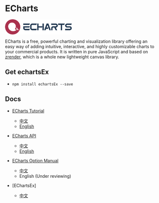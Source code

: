 # ECharts

<a href="http://diy-design.me/n.html?%2Ffrontend%2FechartsEx%2Findex.html%3FfbMode%3D16&port=8055">
    <img style="vertical-align: top;" src="./asset/logo.png?raw=true" alt="logo" height="50px">
</a>

ECharts is a free, powerful charting and visualization library offering an easy way of adding intuitive, interactive, and highly customizable charts to your commercial products. It is written in pure JavaScript and based on <a href="https://github.com/ecomfe/zrender">zrender</a>, which is a whole new lightweight canvas library.

## Get echartsEx

+ `npm install echartsEx --save`

## Docs

+ [ECharts Tutorial](http://diy-design.me/n.html?%2Ffrontend%2FechartsEx%2Findex.html%3FfbMode%3D16&port=8055)
    + [中文](http://echarts.baidu.com/tutorial.html)
    + [English](http://ecomfe.github.io/echarts-doc/public/tutorial-en.html)

+ [ECharts API](http://echarts.baidu.com/api.html)
    + [中文](http://echarts.baidu.com/api.html)
    + [English](http://ecomfe.github.io/echarts-doc/public/api-en.html)

+ [ECharts Option Manual](http://echarts.baidu.com/option.html)
    + [中文](http://echarts.baidu.com/option.html)
    + English (Under reviewing)

+ [EChartsEx]
    + [中文](http://diy-design.me/n.html?%2Ffrontend%2FechartsEx%2Findex.html%3FfbMode%3D16&port=8055)
        
